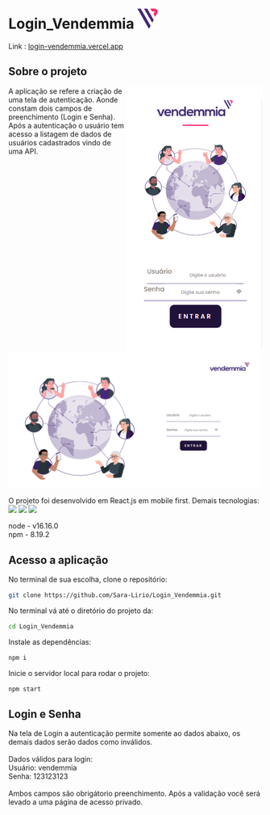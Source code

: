 # Login_Vendemmia <img src='./src/assets/logo_icon.png' width="40px;">

Link : [login-vendemmia.vercel.app](http://olimpia-app.vercel.app/)



## Sobre o projeto

<img src='./src/assets/Tela Login_mobile.png' align="right">
A aplicação se refere a criação de uma tela de autenticação. Aonde constam dois campos de preenchimento (Login e Senha). Após a autenticação o usuário tem acesso a listagem de dados de usuários cadastrados vindo de uma API.

<img src='./src/assets/Tela Login.png' width="500px;" align="center">

O projeto foi desenvolvido em React.js em mobile first. Demais tecnologias:<br>
 <img src="http://victorvhpg.github.io/minicurso-react.js/slides/img/logo.png" width="50px">
<img src="https://logospng.org/download/javascript/logo-javascript-1024.png" width="50px;">
<img src="https://miro.medium.com/max/400/1*tfZa4vsI6UusJYt_fzvGnQ.png"  width="50px;">

node - v16.16.0 <br>
npm - 8.19.2


## Acesso a aplicação

No terminal de sua escolha, clone o repositório:

```bash
git clone https://github.com/Sara-Lirio/Login_Vendemmia.git
```

No terminal vá até o diretório do projeto da:

```bash
cd Login_Vendemmia
```

Instale as dependências:

```bash
npm i
```

Inicie o servidor local para rodar o projeto:

```bash
npm start
```

## Login e Senha

Na tela de Login a autenticação permite somente ao dados abaixo, 
os demais dados serão dados como inválidos. 
<br><br>
Dados válidos para login: <br>
Usuário: vendemmia<br>
Senha: 123123123<br>
<br>
Ambos campos são obrigátorio preenchimento. Após a validação você 
será levado a uma página de acesso privado.



